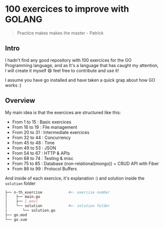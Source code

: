 # 100 exercices to improve with GOLANG

> Practice makes makes the master - Patrick

## Intro

I hadn't find any good repository with 100 exercices for the GO Programming language, and as It's a language that has caught my attention, I will create it myself :smile: feel free to contribute and use it! 

I assume you have go installed and have taken a quick grap about how GO works :) 
## Overview

My main idea is that the exercices are structured like this:

- From 1 to 15  : Basic exercices
- From 16 to 19 : File management
- From 20 to 31 : Intermediate exercices
- From 32 to 44 : Concurrency
- From 45 to 48 : Time
- From 49 to 53 : JSON
- From 54 to 67 : HTTP & APIs
- From 68 to 74 : Testing & misc
- From 75 to 85 : Database (non-relational(mongo)) + CRUD API with Fiber
- From 86 to 99 : Protocol Buffers



And inside of each exercice, it's explanation :) and solution inside the `solution` folder
```sh
├── n-th_exercise            #<- exercise number
│    ├── main.go
│    ├── [.env]
│    └── solution            #<- solution folder
│       └── solution.go      
├── go.mod
└── go.sum
```
